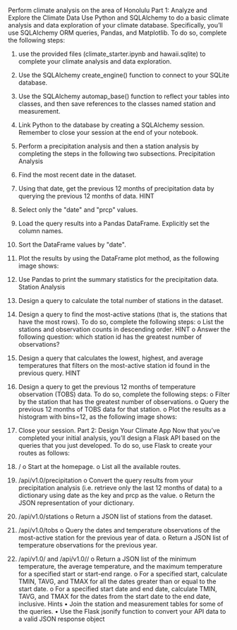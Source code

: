 Perform climate analysis on the area of Honolulu
Part 1: Analyze and Explore the Climate Data
Use Python and SQLAlchemy to do a basic climate analysis and data exploration of your climate database. Specifically, you’ll use SQLAlchemy ORM queries, Pandas, and Matplotlib. To do so, complete the following steps:
1.	use the provided files (climate_starter.ipynb and hawaii.sqlite) to complete your climate analysis and data exploration.
2.	Use the SQLAlchemy create_engine() function to connect to your SQLite database.
3.	Use the SQLAlchemy automap_base() function to reflect your tables into classes, and then save references to the classes named station and measurement.
4.	Link Python to the database by creating a SQLAlchemy session.
Remember to close your session at the end of your notebook.
5.	Perform a precipitation analysis and then a station analysis by completing the steps in the following two subsections.
Precipitation Analysis
1.	Find the most recent date in the dataset.
2.	Using that date, get the previous 12 months of precipitation data by querying the previous 12 months of data.
HINT
3.	Select only the "date" and "prcp" values.
4.	Load the query results into a Pandas DataFrame. Explicitly set the column names.
5.	Sort the DataFrame values by "date".
6.	Plot the results by using the DataFrame plot method, as the following image shows:

7.	Use Pandas to print the summary statistics for the precipitation data.
Station Analysis
1.	Design a query to calculate the total number of stations in the dataset.
2.	Design a query to find the most-active stations (that is, the stations that have the most rows). To do so, complete the following steps:
o	List the stations and observation counts in descending order.
HINT
o	Answer the following question: which station id has the greatest number of observations?
3.	Design a query that calculates the lowest, highest, and average temperatures that filters on the most-active station id found in the previous query.
HINT
4.	Design a query to get the previous 12 months of temperature observation (TOBS) data. To do so, complete the following steps:
o	Filter by the station that has the greatest number of observations.
o	Query the previous 12 months of TOBS data for that station.
o	Plot the results as a histogram with bins=12, as the following image shows:

5.	Close your session.
Part 2: Design Your Climate App
Now that you’ve completed your initial analysis, you’ll design a Flask API based on the queries that you just developed. To do so, use Flask to create your routes as follows:
1.	/
o	Start at the homepage.
o	List all the available routes.
2.	/api/v1.0/precipitation
o	Convert the query results from your precipitation analysis (i.e. retrieve only the last 12 months of data) to a dictionary using date as the key and prcp as the value.
o	Return the JSON representation of your dictionary.
3.	/api/v1.0/stations
o	Return a JSON list of stations from the dataset.
4.	/api/v1.0/tobs
o	Query the dates and temperature observations of the most-active station for the previous year of data.
o	Return a JSON list of temperature observations for the previous year.
5.	/api/v1.0/<start> and /api/v1.0/<start>/<end>
o	Return a JSON list of the minimum temperature, the average temperature, and the maximum temperature for a specified start or start-end range.
o	For a specified start, calculate TMIN, TAVG, and TMAX for all the dates greater than or equal to the start date.
o	For a specified start date and end date, calculate TMIN, TAVG, and TMAX for the dates from the start date to the end date, inclusive.
Hints
•	Join the station and measurement tables for some of the queries.
•	Use the Flask jsonify function to convert your API data to a valid JSON response object
